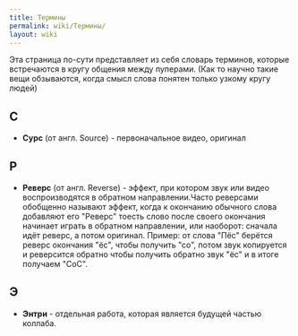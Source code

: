 ```yaml
---
title: Термины
permalink: wiki/Термины/
layout: wiki
---
```


Эта страница по-сути представляет из себя словарь терминов, которые
встречаются в кругу общения между пуперами. (Как то научно такие вещи
обзываются, когда смысл слова понятен только узкому кругу людей)

## С

-   **Сурс** (от англ. Source) - первоначальное видео, оригинал

## Р

-   **Реверс** (от англ. Reverse) - эффект, при котором звук или видео
    воспроизводятся в обратном направлении.Часто реверсами обобщенно
    называют эффект, когда к окончанию обычного слова добавляют его
    "Реверс" тоесть слово после своего окончания начинает играть в
    обратном направлении, или наоборот: сначала идёт реверс, а потом
    оригинал. Пример: от слова "Пёс" берётся реверс окончания "ёс",
    чтобы получить "со", потом звук копируется и реверсится обратно
    чтобы получить обратно звук "ёс" и в итоге получаем "СоС".

## Э

-   **Энтри** - отдельная работа, которая является будущей частью
    коллаба.
